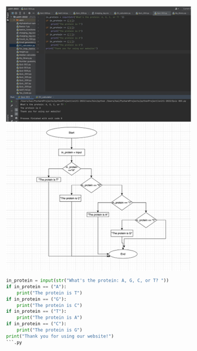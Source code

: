![Test](https://github.com/KaiFig/unit-1/blob/main/Quiz/Quiz_003_test.jpg)
![Flowchart](https://github.com/KaiFig/unit-1/blob/main/Quiz/Quiz_003_flow_chart.jpg)
```.py
in_protein = input(str("What's the protein: A, G, C, or T? "))
if in_protein == ("A"):
    print("The protein is T")
if in_protein == ("G"):
    print("The protein is C")
if in_protein == ("T"):
    print("The protein is A")
if in_protein == ("C"):
    print("The protein is G")
print("Thank you for using our website!")
```.py

